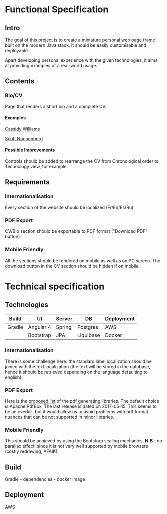 # Functional Specification
## Intro
The goal of this project is to create a miniature personal web page frame built on the modern Java stack. It should be easily customisable and deployable. 

Apart developing personal experience with the given technologies, it aims at providing examples of a real-world usage.

## Contents

### Bio/CV
Page that renders a short bio and a complete CV.

#### Exemples
[Cassidy Williams](http://cassidoo.co/)

[Scott Nonnenberg](https://scottnonnenberg.com/)

#### Possible Improvements
Controls should be added to rearrange the CV from Chronological order to Technology view, for example.


## Requirements
### Internationalisation
Every section of the website should be localized (Fr/En/Es/Ru).

### PDF Export
CV/Bio section should be exportable to PDF format ("Download PDF" button)

### Mobile Friendly
All the sections should be rendered on mobile as well as on PC screen. The download button in the CV section should be hidden if on mobile.



# Technical specification
## Technologies

| Build | UI |  Server | DB | Deployment
|---|---|---|---|---
| Gradle | Angular 4 | Spring | Postgres | AWS
|| Bootstrap | JPA | Liquibase | Docker

### Internationalisation
There is some challenge here: the standard label localization should be joined with the text localization (the text will be stored in the database, hence it should be retrieved depending on the language defaulting to english).

### PDF Export
Here is the [proposed list](https://stackoverflow.com/questions/2510560/pdf-library-for-java) of the pdf generating libraries. The default choice is Apache PdfBox. The last release is dated on 2017-05-15. This seems to be an overkill, but it would allow us to avoid problems with pdf format nuances that can be not supported in minor libraries.

### Mobile Friendly
This should be achieved by using the Bootstrap scaling mechanics.
**N.B.:** no parallax effect, since it is not very well supported by mobile browsers (costly redrawing, AFAIK)

## Build
Gradle - dependencies - docker image
## Deployment
AWS
